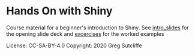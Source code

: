# Hands On with Shiny

Course material for a beginner's introduction to Shiny. See
[intro_slides](intro_slides) for the opening slide deck and
[excercises](excercises) for the worked examples

License: CC-SA-BY-4.0
Copyright: 2020 Greg Sutcliffe
